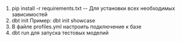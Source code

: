 1. pip install -r requirements.txt  -- Для установки всех необходимых зависимостей
2. dbt init <name project> Пример: dbt init showcase
3. В файле profiles.yml настроить подключение к базе
4. dbt run для запуска тестовых моделий
